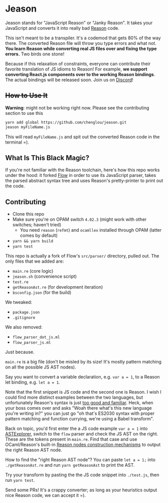 # Jeason

Jeason stands for "JavaScript Reason" or "Janky Reason". It takes your JavaScript and converts it into really bad [Reason](http://facebook.github.io/reason/) code.

This isn't meant to be a transpiler. It's a codemod that gets 80% of the way there. The converted Reason file will throw you type errors and what not. **You learn Reason while converting real JS files over and fixing the type errors.** Two birds one stone!

Because if this relaxation of constraints, everyone can contribute their favorite translation of JS idioms to Reason! For example, **we support converting React.js components over to the working Reason bindings**. The actual bindings will be released soon. Join us on [Discord](discord.gg/reasonml)!

## ~~How to Use It~~

**Warning**: might not be working right now. Please see the contributing section to use this

```sh
yarn add global https://github.com/chenglou/jeason.git
jeason myFileName.js
```

This will read `myFileName.js` and spit out the converted Reason code in the terminal =).

## What Is This Black Magic?

If you're not familiar with the Reason toolchain, here's how this repo works under the hood: it forked [Flow](https://github.com/facebook/flow) in order to use its JavaScript parser, takes the parsed abstract syntax tree and uses Reason's pretty-printer to print out the code.

## Contributing

- Clone this repo
- Make sure you're on OPAM switch `4.02.3` (might work with other switches; haven't tried)
  - You need `reason` (`refmt`) and `ocamllex` installed through OPAM (latter comes by default)
- `yarn && yarn build`
- `yarn test`

This repo is actually a fork of Flow's `src/parser/` directory, pulled out. The only files that we added are:

- `main.re` (core logic)
- `jeason.sh` (convenience script)
- `test.re`
- `getReasonAst.re` (for development iteration)
- `bsconfig.json` (for the build)

We tweaked:

- `package.json`
- `.gitignore`

We also removed:

- `flow_parser_dot_js.ml`
- `flow_parser_js.ml`

Just because.

`main.re` is a big file (don't be misled by its size! It's mostly pattern matching on all the possible JS AST nodes).

Say you want to convert a variable declaration, e.g. `var a = 1`,  to a Reason let binding, e.g. `let a = 1`.

Note that the first snippet is JS code and the second one is Reason. I wish I could find more distinct examples between the two languages, but unfortunately Reason's syntax is just [too good and familiar](https://reasonml.github.io/docs/en/syntax-cheatsheet.html). Heck, when your boss comes over and asks "Woah there what's this new language you're writing in?" you can just go "oh that's ES2030 syntax with proper pattern matching and function currying, we're using a Babel transform".

Back on topic, you'd first enter the a JS code example `var a = 1` into [ASTExplorer](https://astexplorer.net/#/A8QiKiG0pm), switch to the `flow` parser and check the JS AST on the right. These are the tokens present in `main.re`. Find that case and use OCaml/Reason's built-in [Reason nodes construction mechanisms](http://caml.inria.fr/pub/docs/manual-ocaml/libref/Ast_helper.html) to output the right Reason AST node.

How to find the "right Reason AST node"? You can paste `let a = 1;` into `./getReasonAst.re` and run `yarn getReasonAst` to print the AST.

Try your transform by pasting the the JS code snippet into `./test.js`, then run `yarn test`.

Send some PRs! It's a crappy converter; as long as your heuristics output nice Reason code, we can accept it =).
